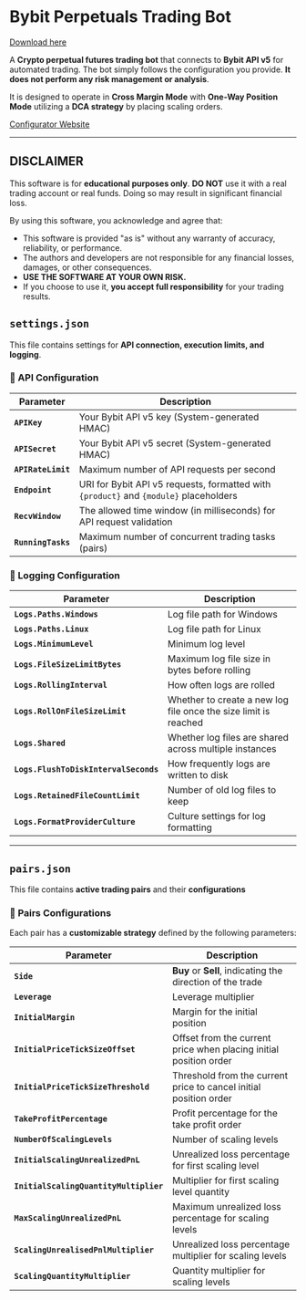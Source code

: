 # Bybit Perpetuals Trading Bot

[Download here](https://github.com/cavers-dunken/bybit-perpetuals-trading-bot/releases)

A **Crypto perpetual futures trading bot** that connects to **Bybit API v5** for automated trading. The bot simply follows the configuration you provide. **It does not perform any risk management or analysis**.

It is designed to operate in **Cross Margin Mode** with **One-Way Position Mode** utilizing a **DCA strategy** by placing scaling orders.

[Configurator Website](https://github.com/cavers-dunken/bybit-perpetuals-trading-bot/releases)

---

## DISCLAIMER

This software is for **educational purposes only**. **DO NOT** use it with a real trading account or real funds. Doing so may result in significant financial loss.

By using this software, you acknowledge and agree that:

- This software is provided "as is" without any warranty of accuracy, reliability, or performance.
- The authors and developers are not responsible for any financial losses, damages, or other consequences.
- **USE THE SOFTWARE AT YOUR OWN RISK.**
- If you choose to use it, **you accept full responsibility** for your trading results.

## `settings.json`

This file contains settings for **API connection, execution limits, and logging**.

### 🔹 API Configuration

| Parameter          | Description                                                                           |
| ------------------ | ------------------------------------------------------------------------------------- |
| **`APIKey`**       | Your Bybit API v5 key (System-generated HMAC)                                         |
| **`APISecret`**    | Your Bybit API v5 secret (System-generated HMAC)                                      |
| **`APIRateLimit`** | Maximum number of API requests per second                                             |
| **`Endpoint`**     | URI for Bybit API v5 requests, formatted with `{product}` and `{module}` placeholders |
| **`RecvWindow`**   | The allowed time window (in milliseconds) for API request validation                  |
| **`RunningTasks`** | Maximum number of concurrent trading tasks (pairs)                                    |

### 🔹 Logging Configuration

| Parameter                             | Description                                                     |
| ------------------------------------- | --------------------------------------------------------------- |
| **`Logs.Paths.Windows`**              | Log file path for Windows                                       |
| **`Logs.Paths.Linux`**                | Log file path for Linux                                         |
| **`Logs.MinimumLevel`**               | Minimum log level                                               |
| **`Logs.FileSizeLimitBytes`**         | Maximum log file size in bytes before rolling                   |
| **`Logs.RollingInterval`**            | How often logs are rolled                                       |
| **`Logs.RollOnFileSizeLimit`**        | Whether to create a new log file once the size limit is reached |
| **`Logs.Shared`**                     | Whether log files are shared across multiple instances          |
| **`Logs.FlushToDiskIntervalSeconds`** | How frequently logs are written to disk                         |
| **`Logs.RetainedFileCountLimit`**     | Number of old log files to keep                                 |
| **`Logs.FormatProviderCulture`**      | Culture settings for log formatting                             |

---

## `pairs.json`

This file contains **active trading pairs** and their **configurations**

### 🔹 Pairs Configurations

Each pair has a **customizable strategy** defined by the following parameters:

| Parameter                              | Description                                                       |
| -------------------------------------- | ----------------------------------------------------------------- |
| **`Side`**                             | **Buy** or **Sell**, indicating the direction of the trade        |
| **`Leverage`**                         | Leverage multiplier                                               |
| **`InitialMargin`**                    | Margin for the initial position                                   |
| **`InitialPriceTickSizeOffset`**       | Offset from the current price when placing initial position order |
| **`InitialPriceTickSizeThreshold`**    | Threshold from the current price to cancel initial position order |
| **`TakeProfitPercentage`**             | Profit percentage for the take profit order                       |
| **`NumberOfScalingLevels`**            | Number of scaling levels                                          |
| **`InitialScalingUnrealizedPnL`**      | Unrealized loss percentage for first scaling level                |
| **`InitialScalingQuantityMultiplier`** | Multiplier for first scaling level quantity                       |
| **`MaxScalingUnrealizedPnL`**          | Maximum unrealized loss percentage for scaling levels             |
| **`ScalingUnrealisedPnlMultiplier`**   | Unrealized loss percentage multiplier for scaling levels          |
| **`ScalingQuantityMultiplier`**        | Quantity multiplier for scaling levels                            |
